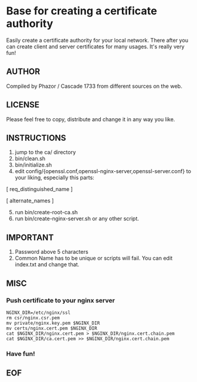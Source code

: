 # Base for creating a certificate authority

Easily create a certificate authority for your local network. There after you can create client and server certificates for many usages. It's really very fun!

## AUTHOR

Compiled by Phazor / Cascade 1733 from different sources on the web.

## LICENSE

Please feel free to copy, distribute and change it in any way you like.

## INSTRUCTIONS

1. jump to the ca/ directory
2. bin/clean.sh
3. bin/initialize.sh
4. edit config/{openssl.conf,openssl-nginx-server,openssl-server.conf} to your liking, especially this parts:

[ req_distinguished_name ]

[ alternate_names ]

5. run bin/create-root-ca.sh
6. run bin/create-nginx-server.sh or any other script.

## IMPORTANT

1. Password above 5 characters
2. Common Name has to be unique or scripts will fail. You can edit index.txt and change that.

## MISC

### Push certificate to your nginx server

    NGINX_DIR=/etc/nginx/ssl
    rm csr/nginx.csr.pem
    mv private/nginx.key.pem $NGINX_DIR
    mv certs/nginx.cert.pem $NGINX_DIR
    cat $NGINX_DIR/nginx.cert.pem > $NGINX_DIR/nginx.cert.chain.pem
    cat $NGINX_DIR/ca.cert.pem >> $NGINX_DIR/nginx.cert.chain.pem

### Have fun!

## EOF